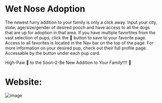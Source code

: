 # Wet Nose Adoption
The newest furry addition to your family is only a click away.
Input your city, state, age/size/gender of desired pooch and have access to all the dogs that are up for adoption in that area.
If you have multiple favortites from the vast selection of pups, click the 💙 button to save to your favorite page.
Access to all favorites is located in the Nav bar on the top of the page.
For more information on your desired pup, check out their full profile page. Accessable by the button under each pup card. 

High-Paw 🐾 to the Soon-2-Be New Addition to Your Family!!!! 🐶

# Website:

![image](https://awesomescreenshot.s3.amazonaws.com/image/2605718/18264267-b756c9c922c6f8083bdba5ee8d73996a.png?X-Amz-Algorithm=AWS4-HMAC-SHA256&X-Amz-Credential=AKIAJSCJQ2NM3XLFPVKA%2F20211209%2Fus-east-1%2Fs3%2Faws4_request&X-Amz-Date=20211209T175540Z&X-Amz-Expires=28800&X-Amz-SignedHeaders=host&X-Amz-Signature=de71376eb4f48c8a4f46b0c4a271cda779ae05625d7e3261d038b1d9a6156b16)
